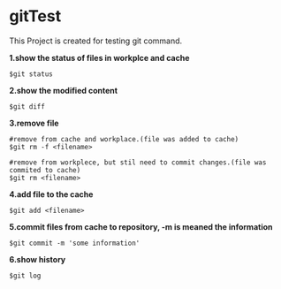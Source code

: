 # gitTest
This Project is created for testing git command.

**1.show the status of files in workplce and cache**
```
$git status
```

**2.show the modified content**
```
$git diff
```

**3.remove file**
```
#remove from cache and workplace.(file was added to cache)
$git rm -f <filename>

#remove from workplece, but stil need to commit changes.(file was commited to cache)
$git rm <filename>
```

**4.add file to the cache**
```
$git add <filename>
```

**5.commit files from cache to repository, -m is meaned the information**
```
$git commit -m 'some information'
```

**6.show history**
```
$git log
```
